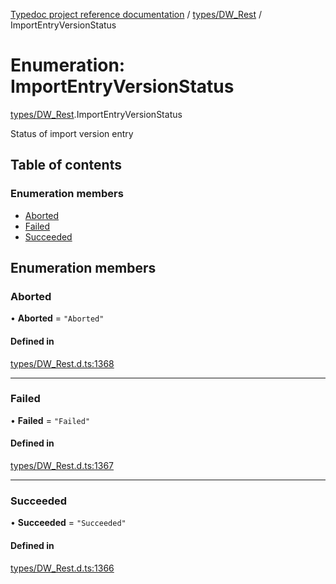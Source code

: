 [Typedoc project reference documentation](../README.md) / [types/DW_Rest](../modules/types_dw_rest.md) / ImportEntryVersionStatus

# Enumeration: ImportEntryVersionStatus

[types/DW_Rest](../modules/types_dw_rest.md).ImportEntryVersionStatus

Status of import version entry

## Table of contents

### Enumeration members

- [Aborted](types_dw_rest.importentryversionstatus.md#aborted)
- [Failed](types_dw_rest.importentryversionstatus.md#failed)
- [Succeeded](types_dw_rest.importentryversionstatus.md#succeeded)

## Enumeration members

### Aborted

• **Aborted** = `"Aborted"`

#### Defined in

[types/DW_Rest.d.ts:1368](https://github.com/DocuWare/REST-Sample-TS/blob/beb3ada/src/types/DW_Rest.d.ts#L1368)

___

### Failed

• **Failed** = `"Failed"`

#### Defined in

[types/DW_Rest.d.ts:1367](https://github.com/DocuWare/REST-Sample-TS/blob/beb3ada/src/types/DW_Rest.d.ts#L1367)

___

### Succeeded

• **Succeeded** = `"Succeeded"`

#### Defined in

[types/DW_Rest.d.ts:1366](https://github.com/DocuWare/REST-Sample-TS/blob/beb3ada/src/types/DW_Rest.d.ts#L1366)
